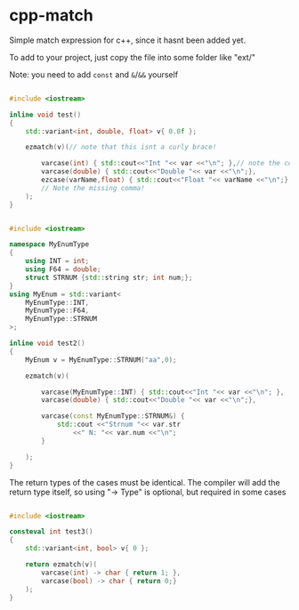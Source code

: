 # cpp-match
Simple match expression for c++, since it hasnt been added yet.

To add to your project, just copy the file into some folder like "ext/"

Note: you need to add `const` and `&`/`&&` yourself

```cpp

#include <iostream>

inline void test()
{
	std::variant<int, double, float> v{ 0.0f };

	ezmatch(v)(// note that this isnt a curly brace!

		varcase(int) { std::cout<<"Int "<< var <<"\n"; },// note the comma
		varcase(double) { std::cout<<"Double "<< var <<"\n";},
		ezcase(varName,float) { std::cout<<"Float "<< varName <<"\n";}
		// Note the missing comma!
	);
}

```
```cpp

#include <iostream>

namespace MyEnumType
{
	using INT = int;
	using F64 = double;
	struct STRNUM {std::string str; int num;};
}
using MyEnum = std::variant<
	MyEnumType::INT,
	MyEnumType::F64,
	MyEnumType::STRNUM
>;

inline void test2()
{
	MyEnum v = MyEnumType::STRNUM("aa",0);

	ezmatch(v)(

		varcase(MyEnumType::INT) { std::cout<<"Int "<< var <<"\n"; },
		varcase(double) { std::cout<<"Double "<< var <<"\n";},

		varcase(const MyEnumType::STRNUM&) {
			std::cout <<"Strnum "<< var.str 
				<<" N: "<< var.num <<"\n";
		}

	);
}

```
The return types of the cases must be identical.
The compiler will add the return type itself, so using "-> Type" is optional, but required in some cases
```cpp

#include <iostream>

consteval int test3()
{
	std::variant<int, bool> v{ 0 };

	return ezmatch(v)(
		varcase(int) -> char { return 1; },
		varcase(bool) -> char { return 0;}
	);
}

```
